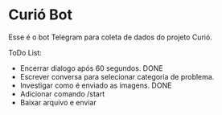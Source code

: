 # Curió Bot
Esse é o bot Telegram para coleta de dados do projeto Curió. 

ToDo List:
* Encerrar dialogo após 60 segundos. DONE
* Escrever conversa para selecionar categoria de problema.
* Investigar como é enviado as imagens. DONE
* Adicionar comando /start
* Baixar arquivo e enviar